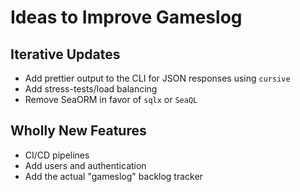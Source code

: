 # Ideas to Improve Gameslog

## Iterative Updates

* Add prettier output to the CLI for JSON responses using `cursive`
* Add stress-tests/load balancing
* Remove SeaORM in favor of `sqlx` or `SeaQL`

## Wholly New Features

* CI/CD pipelines
* Add users and authentication
* Add the actual "gameslog" backlog tracker

